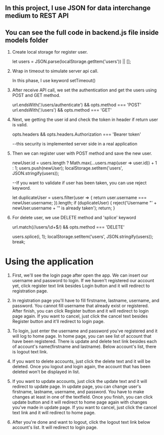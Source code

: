 ## In this project, I use JSON for data interchange medium to REST API
## You can see the full code in backend.js file inside models folder


1. Create local storage for register user.
    
    let users = JSON.parse(localStorage.getItem('users')) || [];

2. Wrap in timeout to simulate server api call.
    
    In this phase, I use keyword setTimeout()

3. After receive API call, we set the authentication and get the users using POST and GET method.
    
    url.endsWith('/users/authenticate') && opts.method === 'POST'
    url.endsWith('/users') && opts.method === 'GET'
    
4. Next, we getting the user id and check the token in header if return user is valid.
    
    opts.headers && opts.headers.Authorization === 'Bearer token'

   --this security is implemented server side in a real application
   
5. Then we can register user with POST method and save the new user.
    
    newUser.id = users.length ? Math.max(...users.map(user => user.id)) + 1 : 1;
    users.push(newUser);
    localStorage.setItem('users', JSON.stringify(users));
   
   --If you want to validate if user has been taken, you can use reject keyword.
    
    let duplicateUser = users.filter(user => { return user.username === newUser.username; }).length;
      if (duplicateUser) {
          reject('Username "' + newUser.username + '" is already taken');
          return;
      }

6. For delete user, we use DELETE method and 'splice' keyword  
    
    url.match(/\/users\/\d+$/) && opts.method === 'DELETE'
    
    users.splice(i, 1);
    localStorage.setItem('users', JSON.stringify(users));
    break;
    
    
# Using the application

1. First, we'll see the login page after open the app. We can insert our username and password to login. If we haven't registered our
   account yet, click register text link besides Login button and it will redirect to registration page.
   
2. In registration page you'll have to fill firstname, lastname, username, and password. You cannot fill username that already exist 
   or registered. After finish, you can click Register button and it will redirect to login page again. If you want to cancel, just
   click the cancel text besides Register button and it'll redirect to login page. 
   
3. To login, just enter the username and password you've registered and it will log to home page. In home page, you can see list of 
   account that have been registered. There is update and delete text link besides each of account's name(firstname and lastname). 
   Below account's list, there is logout text link.
   
4. If you want to delete accounts, just click the delete text and it will be deleted. Once you logout and login again, the account that 
   has been deleted won't be displayed in list.
   
5. If you want to update accounts, just click the update text and it will redirect to update page. In update page, you can change user's
   firstname, lastname, username, and password. You have to make changes at least in one of the textfield. Once you finish, you can
   click update button and it will redirect to home page again with changes you've made in update page. If you want to cancel, just
   click the cancel text link and it will redirect to home page.
   
6. After you're done and want to logout, click the logout text link below account's list. It will redirect to login page.
